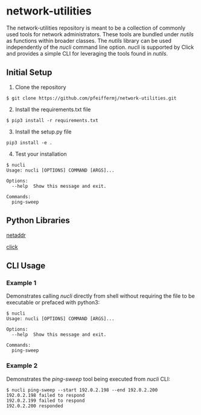 # network-utilities

The network-utilities repository is meant to be a collection of commonly used tools for network administrators.  These tools are bundled under *nutils* as functions within broader classes.  The *nutils* library can be used independently of the *nucli* command line option.  *nucli* is supported by Click and provides a simple CLI for leveraging the tools found in *nutils*.

## Initial Setup

1. Clone the repository
```
$ git clone https://github.com/pfeiffermj/network-utilities.git
```
2. Install the requirements.txt file
```
$ pip3 install -r requirements.txt
```
3. Install the setup.py file
```
pip3 install -e .
```
4. Test your installation
```
$ nucli
Usage: nucli [OPTIONS] COMMAND [ARGS]...

Options:
  --help  Show this message and exit.

Commands:
  ping-sweep

```

## Python Libraries

[netaddr](https://netaddr.readthedocs.io/en/latest/introduction.html)

[click](https://click.palletsprojects.com/en/7.x/)

## CLI Usage

### Example 1

Demonstrates calling *nucli* directly from shell without requiring the file to be executable or prefaced with python3:

```
$ nucli
Usage: nucli [OPTIONS] COMMAND [ARGS]...

Options:
  --help  Show this message and exit.

Commands:
  ping-sweep
```

### Example 2

Demonstrates the *ping-sweep* tool being executed from *nucli* CLI:

```
$ nucli ping-sweep --start 192.0.2.198 --end 192.0.2.200
192.0.2.198 failed to respond
192.0.2.199 failed to respond
192.0.2.200 responded
```